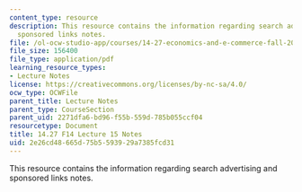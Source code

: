 ```yaml
---
content_type: resource
description: This resource contains the information regarding search advertising and
  sponsored links notes.
file: /ol-ocw-studio-app/courses/14-27-economics-and-e-commerce-fall-2014/2e26cd48665d75b5593929a7385fcd31_MIT14_27F14_Lec15.pdf
file_size: 156400
file_type: application/pdf
learning_resource_types:
- Lecture Notes
license: https://creativecommons.org/licenses/by-nc-sa/4.0/
ocw_type: OCWFile
parent_title: Lecture Notes
parent_type: CourseSection
parent_uid: 2271dfa6-bd96-f55b-559d-785b055ccf04
resourcetype: Document
title: 14.27 F14 Lecture 15 Notes
uid: 2e26cd48-665d-75b5-5939-29a7385fcd31
---
```

This resource contains the information regarding search advertising and sponsored links notes.